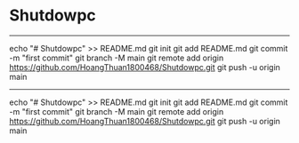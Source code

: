 # Shutdowpc
________________________________________________________________________
echo "# Shutdowpc" >> README.md
git init
git add README.md
git commit -m "first commit"
git branch -M main
git remote add origin https://github.com/HoangThuan1800468/Shutdowpc.git
git push -u origin main
________________________________________________________________________
echo "# Shutdowpc" >> README.md
git init
git add README.md
git commit -m "first commit"
git branch -M main
git remote add origin https://github.com/HoangThuan1800468/Shutdowpc.git
git push -u origin main